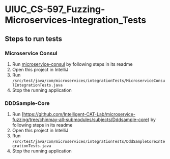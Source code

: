 # UIUC_CS-597_Fuzzing-Microservices-Integration_Tests

## Steps to run tests

### Microservice Consul
1. Run [microservice-consul](https://github.com/Intelligent-CAT-Lab/microservice-fuzzing/tree/chinmay-all-submodules/subjects/Ewolff-microservices-demo/microservice-consul) by following steps in its readme
2. Open this project in IntelliJ
3. Run ``/src/test/java/com/microservices/integrationTests/MicroserviceConsulIntegrationTests.java``
4. Stop the running application

### DDDSample-Core
1. Run [https://github.com/Intelligent-CAT-Lab/microservice-fuzzing/tree/chinmay-all-submodules/subjects/Dddsample-core) by following steps in its readme
2. Open this project in IntelliJ
3. Run ``/src/test/java/com/microservices/integrationTests/DddSampleCoreIntegrationTests.java``
4. Stop the running application
